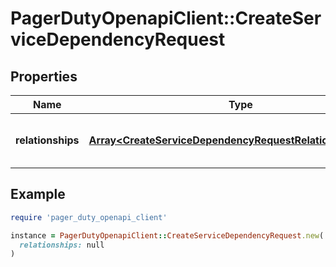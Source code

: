 # PagerDutyOpenapiClient::CreateServiceDependencyRequest

## Properties

| Name | Type | Description | Notes |
| ---- | ---- | ----------- | ----- |
| **relationships** | [**Array&lt;CreateServiceDependencyRequestRelationshipsInner&gt;**](CreateServiceDependencyRequestRelationshipsInner.md) | List of all service dependencies to be created. | [optional] |

## Example

```ruby
require 'pager_duty_openapi_client'

instance = PagerDutyOpenapiClient::CreateServiceDependencyRequest.new(
  relationships: null
)
```

